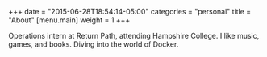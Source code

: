 +++
date = "2015-06-28T18:54:14-05:00"
categories = "personal"
title = "About"
[menu.main]
	weight = 1
+++

Operations intern at Return Path, attending Hampshire College. I like music, games, and books. Diving into the world of Docker.
